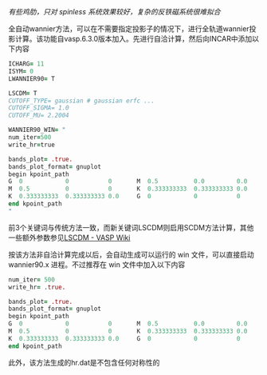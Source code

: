 *有些鸡肋，只对 spinless 系统效果较好，复杂的反铁磁系统很难拟合*

全自动wannier方法，可以在不需要指定投影子的情况下，进行全轨道wannier投影计算。该功能自vasp.6.3.0版本加入。先进行自洽计算，然后向INCAR中添加以下内容

```fortran
ICHARG= 11
ISYM= 0
LWANNIER90= T

LSCDM= T
CUTOFF_TYPE= gaussian # gaussian erfc ...
CUTOFF_SIGMA= 1.0
CUTOFF_MU= 2.2004

WANNIER90_WIN= "
num_iter=500
write_hr=true

bands_plot= .true.
bands_plot_format= gnuplot
begin kpoint_path
G  0            0           0       M  0.5          0.0         0.0
M  0.5          0           0       K  0.333333333  0.333333333 0.0
K  0.333333333  0.333333333 0.0     G  0            0           0
end kpoint_path
"
```

前3个关键词与传统方法一致，而新关键词LSCDM则启用SCDM方法计算，其他一些额外参数参见[LSCDM - VASP Wiki](https://www.vasp.at/wiki/index.php/LSCDM)

按该方法非自洽计算完成以后，会自动生成可以运行的 win 文件，可以直接启动 wannier90.x 进程。不过推荐在 win 文件中加入以下内容

```fortran
num_iter= 500
write_hr= .true.

bands_plot= .true.
bands_plot_format= gnuplot
begin kpoint_path
G  0            0           0       M  0.5          0.0         0.0
M  0.5          0           0       K  0.333333333  0.333333333 0.0
K  0.333333333  0.333333333 0.0     G  0            0           0     
end kpoint_path
```

此外，该方法生成的hr.dat是不包含任何对称性的
